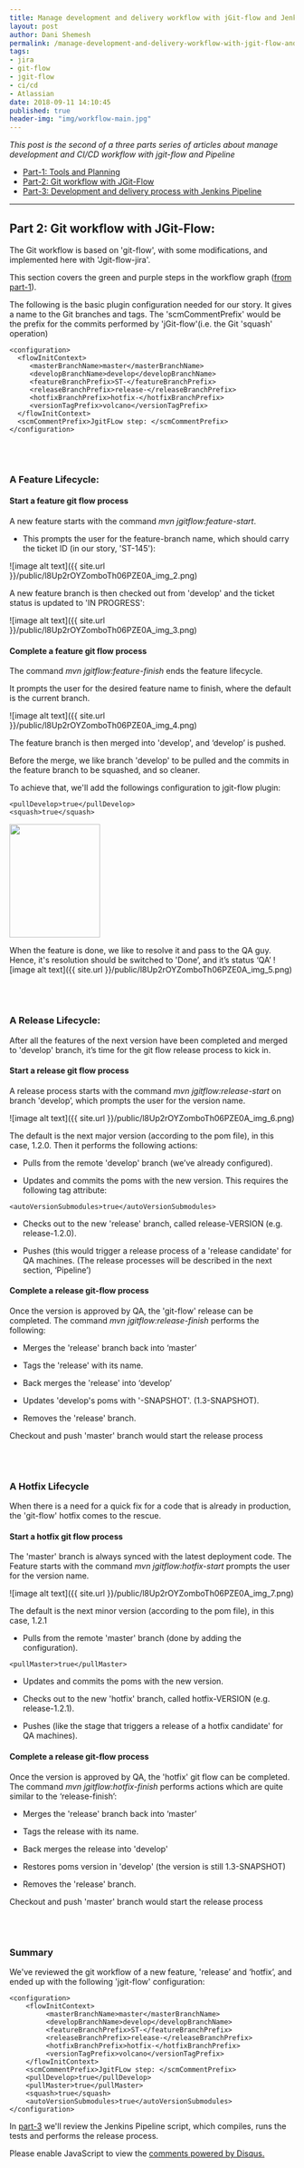```yaml
---
title: Manage development and delivery workflow with jGit-flow and Jenkins-Pipeline - Part 2
layout: post
author: Dani Shemesh
permalink: /manage-development-and-delivery-workflow-with-jgit-flow-and-jenkins-pipeline-part-2/
tags:
- jira
- git-flow
- jgit-flow
- ci/cd
- Atlassian
date: 2018-09-11 14:10:45
published: true
header-img: "img/workflow-main.jpg"
---
```


<i>This post is the second of a three parts series of articles about manage development and CI/CD workflow with jgit-flow and Pipeline</i>

* [Part-1: Tools and Planning](https://fullgc.github.io/manage-development-and-delivery-workflow-with-jgit-flow-and-jenkins-pipeline-part-1)
* [Part-2: Git workflow with JGit-Flow](https://fullgc.github.io/manage-development-and-delivery-workflow-with-jgit-flow-and-jenkins-pipeline-part-2)
* [Part-3: Development and delivery process with Jenkins Pipeline](https://fullgc.github.io/manage-development-and-delivery-workflow-with-jgit-flow-and-jenkins-pipeline-part-3)

------------------------------------------------------------------------------------------


## Part 2: Git workflow with JGit-Flow:

The Git workflow is based on 'git-flow', with some modifications, and implemented here with 'Jgit-flow-jira'.

This section covers the green and purple steps in the workflow graph ([from part-1](https://fullgc.github.io/manage-development-and-delivery-workflow-with-jgit-flow-and-jenkins-pipeline-part-1)).

The following is the basic plugin configuration needed for our story. It gives a name to the Git branches and tags. 
The 'scmCommentPrefix' would be the prefix for the commits performed by 'jGit-flow'(i.e. the Git 'squash' operation)

````
<configuration>
  <flowInitContext>
     <masterBranchName>master</masterBranchName>
     <developBranchName>develop</developBranchName>
     <featureBranchPrefix>ST-</featureBranchPrefix>
     <releaseBranchPrefix>release-</releaseBranchPrefix>
     <hotfixBranchPrefix>hotfix-</hotfixBranchPrefix>
     <versionTagPrefix>volcano</versionTagPrefix>
  </flowInitContext>
  <scmCommentPrefix>JgitFLow step: </scmCommentPrefix>
</configuration>
````

<br><br>
### A Feature Lifecycle:

#### Start a feature git flow process

A new feature starts with the command <i>mvn jgitflow:feature-start</i>.

- This prompts the user for the feature-branch name, which should carry the ticket ID (in our story, 'ST-145'):

![image alt text]({{ site.url }}/public/l8Up2rOYZomboTh06PZE0A_img_2.png)

A new feature branch is then checked out from 'develop' and the ticket status is updated to 'IN PROGRESS':

![image alt text]({{ site.url }}/public/l8Up2rOYZomboTh06PZE0A_img_3.png)

#### Complete a feature git flow process

The command <i>mvn jgitflow:feature-finish</i> ends the feature lifecycle.

It prompts the user for the desired feature name to finish, where the default is the current branch.

![image alt text]({{ site.url }}/public/l8Up2rOYZomboTh06PZE0A_img_4.png)

The feature branch is then merged into 'develop', and ‘develop’ is pushed.

Before the merge, we like branch 'develop' to be pulled and the commits in the feature branch to be squashed, and so cleaner.

To achieve that, we'll add the followings configuration to jgit-flow plugin:
````
<pullDevelop>true</pullDevelop>
<squash>true</squash>
````
<img src="/img/squash.png" height="200" width="160">

When the feature is done, we like to resolve it and pass to the QA guy. Hence, it's resolution should be switched to 'Done’, and it’s status ‘QA’
![image alt text]({{ site.url }}/public/l8Up2rOYZomboTh06PZE0A_img_5.png)

<br><br>
### A Release Lifecycle:

After all the features of the next version have been completed and merged to 'develop' branch, it’s time for the git flow release process to kick in.

#### Start a release git flow process

A release process starts with the command <i>mvn jgitflow:release-start</i> on branch 'develop’, which prompts the user for the version name.

![image alt text]({{ site.url }}/public/l8Up2rOYZomboTh06PZE0A_img_6.png)

The default is the next major version (according to the pom file), in this case, 1.2.0.
Then it performs the following actions:

- Pulls from the remote 'develop' branch (we’ve already configured).

- Updates and commits the poms with the new version. This requires the following tag attribute:

````
<autoVersionSubmodules>true</autoVersionSubmodules>
````

- Checks out to the new 'release' branch, called release-VERSION (e.g. release-1.2.0).

- Pushes (this would trigger a release process of a 'release candidate' for QA machines. (The release processes will be described in the next section, ‘Pipeline’)

#### Complete a release git-flow process

Once the version is approved by QA, the 'git-flow' release can be completed.
The command <i>mvn jgitflow:release-finish</i> performs the following:

- Merges the 'release' branch back into ‘master’

- Tags the 'release' with its name.

- Back merges the 'release' into ‘develop’

- Updates 'develop's poms with '<next version>-SNAPSHOT'. (1.3-SNAPSHOT).

- Removes the 'release' branch.

Checkout and push 'master' branch would start the release process

<br><br>
### A Hotfix Lifecycle

When there is a need for a quick fix for a code that is already in production, the 'git-flow' hotfix comes to the rescue.

#### Start a hotfix git flow process

The 'master' branch is always synced with the latest deployment code.
The Feature starts with the command <i>mvn jgitflow:hotfix-start</i> prompts the user for the version name.

![image alt text]({{ site.url }}/public/l8Up2rOYZomboTh06PZE0A_img_7.png)

The default is the next minor version (according to the pom file), in this case, 1.2.1

- Pulls from the remote 'master' branch (done by adding the configuration).

````
<pullMaster>true</pullMaster>
````

- Updates and commits the poms with the new version.

- Checks out to the new 'hotfix' branch, called hotfix-VERSION (e.g. release-1.2.1).

- Pushes (like the stage that triggers a release of a hotfix candidate' for QA machines).

#### Complete a release git-flow process

Once the version is approved by QA, the 'hotfix' git flow can be completed.
The command <i>mvn jgitflow:hotfix-finish</i> performs actions which are quite similar to the ‘release-finish’:

- Merges the 'release' branch back into ‘master’

- Tags the release with its name.

- Back merges the release into 'develop'

- Restores poms version in 'develop' (the version is still 1.3-SNAPSHOT)

- Removes the 'release' branch.

Checkout and push 'master' branch would start the release process

<br><br>
### Summary

We've reviewed the git workflow of a new feature, 'release’ and ‘hotfix’, and ended up with the following 'jgit-flow' configuration:

````
<configuration>
    <flowInitContext>
         <masterBranchName>master</masterBranchName>
         <developBranchName>develop</developBranchName>
         <featureBranchPrefix>ST-</featureBranchPrefix>
         <releaseBranchPrefix>release-</releaseBranchPrefix>
         <hotfixBranchPrefix>hotfix-</hotfixBranchPrefix>
         <versionTagPrefix>volcano</versionTagPrefix>
    </flowInitContext>
    <scmCommentPrefix>JgitFLow step: </scmCommentPrefix>
    <pullDevelop>true</pullDevelop>
    <pullMaster>true</pullMaster>
    <squash>true</squash>
    <autoVersionSubmodules>true</autoVersionSubmodules>
</configuration>
````

In [part-3](https://fullgc.github.io/manage-development-and-delivery-workflow-with-jgit-flow-and-jenkins-pipeline-part-3) we'll review the Jenkins Pipeline script, which compiles, runs the tests and performs the release process.

<div id="disqus_thread"></div>
<script>
/**
*  RECOMMENDED CONFIGURATION VARIABLES: EDIT AND UNCOMMENT THE SECTION BELOW TO INSERT DYNAMIC VALUES FROM YOUR PLATFORM OR CMS.
*  LEARN WHY DEFINING THESE VARIABLES IS IMPORTANT: https://disqus.com/admin/universalcode/#configuration-variables*/
var disqus_config = function () {
this.page.url = "https://fullgc.github.io/manage-development-and-delivery-workflow-with-jgit-flow-and-jenkins-pipeline-part-2/"
this.page.identifier = workflow-2
};
(function() { // DON'T EDIT BELOW THIS LINE
var d = document, s = d.createElement('script');
s.src = 'https://FullGC.disqus.com/embed.js';
s.setAttribute('data-timestamp', +new Date());
(d.head || d.body).appendChild(s);
})();
</script>
<noscript>Please enable JavaScript to view the <a href="https://disqus.com/?ref_noscript">comments powered by Disqus.</a></noscript>